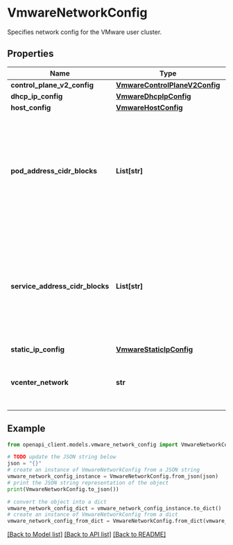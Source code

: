# VmwareNetworkConfig

Specifies network config for the VMware user cluster.

## Properties

Name | Type | Description | Notes
------------ | ------------- | ------------- | -------------
**control_plane_v2_config** | [**VmwareControlPlaneV2Config**](VmwareControlPlaneV2Config.md) |  | [optional] 
**dhcp_ip_config** | [**VmwareDhcpIpConfig**](VmwareDhcpIpConfig.md) |  | [optional] 
**host_config** | [**VmwareHostConfig**](VmwareHostConfig.md) |  | [optional] 
**pod_address_cidr_blocks** | **List[str]** | Required. All pods in the cluster are assigned an RFC1918 IPv4 address from these ranges. Only a single range is supported. This field cannot be changed after creation. | [optional] 
**service_address_cidr_blocks** | **List[str]** | Required. All services in the cluster are assigned an RFC1918 IPv4 address from these ranges. Only a single range is supported. This field cannot be changed after creation. | [optional] 
**static_ip_config** | [**VmwareStaticIpConfig**](VmwareStaticIpConfig.md) |  | [optional] 
**vcenter_network** | **str** | vcenter_network specifies vCenter network name. Inherited from the admin cluster. | [optional] 

## Example

```python
from openapi_client.models.vmware_network_config import VmwareNetworkConfig

# TODO update the JSON string below
json = "{}"
# create an instance of VmwareNetworkConfig from a JSON string
vmware_network_config_instance = VmwareNetworkConfig.from_json(json)
# print the JSON string representation of the object
print(VmwareNetworkConfig.to_json())

# convert the object into a dict
vmware_network_config_dict = vmware_network_config_instance.to_dict()
# create an instance of VmwareNetworkConfig from a dict
vmware_network_config_from_dict = VmwareNetworkConfig.from_dict(vmware_network_config_dict)
```
[[Back to Model list]](../README.md#documentation-for-models) [[Back to API list]](../README.md#documentation-for-api-endpoints) [[Back to README]](../README.md)


